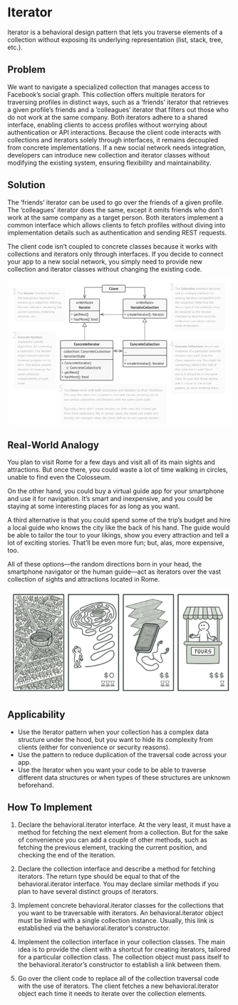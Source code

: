 # Iterator
Iterator is a behavioral design pattern that lets you traverse elements of a collection without exposing its underlying representation (list, stack, tree, etc.).

## Problem
We want to navigate a specialized collection that manages access to Facebook’s social graph. This collection offers multiple iterators for traversing profiles in distinct ways, such as a ‘friends’ iterator that retrieves a given profile’s friends and a ‘colleagues’ iterator that filters out those who do not work at the same company. Both iterators adhere to a shared interface, enabling clients to access profiles without worrying about authentication or API interactions. Because the client code interacts with collections and iterators solely through interfaces, it remains decoupled from concrete implementations. If a new social network needs integration, developers can introduce new collection and iterator classes without modifying the existing system, ensuring flexibility and maintainability.

## Solution
The ‘friends’ iterator can be used to go over the friends of a given profile. The ‘colleagues’ iterator does the same, except it omits friends who don’t work at the same company as a target person. Both iterators implement a common interface which allows clients to fetch profiles without diving into implementation details such as authentication and sending REST requests.

The client code isn’t coupled to concrete classes because it works with collections and iterators only through interfaces. If you decide to connect your app to a new social network, you simply need to provide new collection and iterator classes without changing the existing code.

![img.png](img.png)

## Real-World Analogy
You plan to visit Rome for a few days and visit all of its main sights and attractions. But once there, you could waste a lot of time walking in circles, unable to find even the Colosseum.

On the other hand, you could buy a virtual guide app for your smartphone and use it for navigation. It’s smart and inexpensive, and you could be staying at some interesting places for as long as you want.

A third alternative is that you could spend some of the trip’s budget and hire a local guide who knows the city like the back of his hand. The guide would be able to tailor the tour to your likings, show you every attraction and tell a lot of exciting stories. That’ll be even more fun; but, alas, more expensive, too.

All of these options—the random directions born in your head, the smartphone navigator or the human guide—act as iterators over the vast collection of sights and attractions located in Rome.

![img_1.png](img_1.png)

## Applicability
- Use the Iterator pattern when your collection has a complex data structure under the hood, but you want to hide its complexity from clients (either for convenience or security reasons).
-  Use the pattern to reduce duplication of the traversal code across your app.
-  Use the Iterator when you want your code to be able to traverse different data structures or when types of these structures are unknown beforehand.

## How To Implement
1. Declare the behavioral.iterator interface. At the very least, it must have a method for fetching the next element from a collection. But for the sake of convenience you can add a couple of other methods, such as fetching the previous element, tracking the current position, and checking the end of the iteration.

2. Declare the collection interface and describe a method for fetching iterators. The return type should be equal to that of the behavioral.iterator interface. You may declare similar methods if you plan to have several distinct groups of iterators.

3. Implement concrete behavioral.iterator classes for the collections that you want to be traversable with iterators. An behavioral.iterator object must be linked with a single collection instance. Usually, this link is established via the behavioral.iterator’s constructor.

4. Implement the collection interface in your collection classes. The main idea is to provide the client with a shortcut for creating iterators, tailored for a particular collection class. The collection object must pass itself to the behavioral.iterator’s constructor to establish a link between them.

5. Go over the client code to replace all of the collection traversal code with the use of iterators. The client fetches a new behavioral.iterator object each time it needs to iterate over the collection elements.